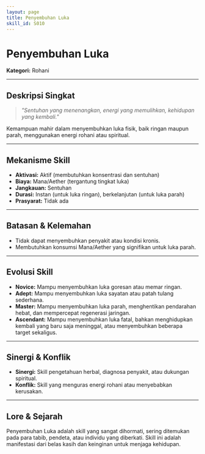 ```yaml
---
layout: page
title: Penyembuhan Luka
skill_id: S010
---
```

# Penyembuhan Luka

**Kategori:** Rohani

---

## Deskripsi Singkat
> *"Sentuhan yang menenangkan, energi yang memulihkan, kehidupan yang kembali."*

Kemampuan mahir dalam menyembuhkan luka fisik, baik ringan maupun parah, menggunakan energi rohani atau spiritual.

---

## Mekanisme Skill
*   **Aktivasi:** Aktif (membutuhkan konsentrasi dan sentuhan)
*   **Biaya:** Mana/Aether (tergantung tingkat luka)
*   **Jangkauan:** Sentuhan
*   **Durasi:** Instan (untuk luka ringan), berkelanjutan (untuk luka parah)
*   **Prasyarat:** Tidak ada

---

## Batasan & Kelemahan
*   Tidak dapat menyembuhkan penyakit atau kondisi kronis.
*   Membutuhkan konsumsi Mana/Aether yang signifikan untuk luka parah.

---

## Evolusi Skill
*   **Novice:** Mampu menyembuhkan luka goresan atau memar ringan.
*   **Adept:** Mampu menyembuhkan luka sayatan atau patah tulang sederhana.
*   **Master:** Mampu menyembuhkan luka parah, menghentikan pendarahan hebat, dan mempercepat regenerasi jaringan.
*   **Ascendant:** Mampu menyembuhkan luka fatal, bahkan menghidupkan kembali yang baru saja meninggal, atau menyembuhkan beberapa target sekaligus.

---

## Sinergi & Konflik
*   **Sinergi:** Skill pengetahuan herbal, diagnosa penyakit, atau dukungan spiritual.
*   **Konflik:** Skill yang menguras energi rohani atau menyebabkan kerusakan.

---

## Lore & Sejarah
Penyembuhan Luka adalah skill yang sangat dihormati, sering ditemukan pada para tabib, pendeta, atau individu yang diberkati. Skill ini adalah manifestasi dari belas kasih dan keinginan untuk menjaga kehidupan.